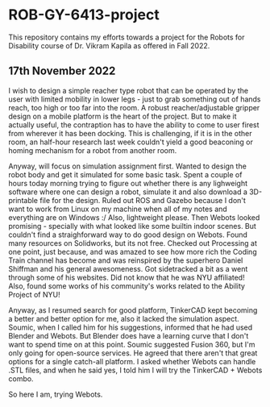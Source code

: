 # ROB-GY-6413-project



This repository contains my efforts towards a project for the Robots for Disability course of Dr. Vikram Kapila as offered in Fall 2022.


## 17th November 2022

I wish to design a simple reacher type robot that can be operated by the user with limited mobility in lower legs - just to grab something out of hands reach, too high or too far into the room.  A robust reacher/adjustable gripper design on a mobile platform is the heart of the project. But to make it actually useful, the contraption has to have the ability to come to user firest from wherever it has been docking. This is challenging, if it is in the other room, an half-hour research last week couldn't yield a good beaconing or homing mechanism for a robot from another room. 

Anyway, will focus on simulation assignment first.  Wanted to design the robot body and  get it simulated for some basic task. Spent a couple of hours today morning trying to figure out whether there is any lighweight software where one can design a robot, simulate it and also download a 3D-printable file for the design.  Ruled out ROS and Gazebo because I don't want to work from Linux on my machine when all of my notes and everything are on Windows :/ Also, lightweight please.  Then Webots looked promising - specially with what looked like some builtin indoor scenes. But couldn't find a straighforward way to do good design on Webots.  Found many resources on Solidworks, but its not free. Checked out Processing at one point, just because, and was amazed to see how more rich the Coding Train channel has become and was reinspired by the superhero Daniel Shiffman and his general awesomeness. Got sidetracked a bit as a went through some of his websites. Did not know that he was NYU affiliated!  Also, found some works  of his community's works related to the Ability Project of NYU! 

Anyway, as I resumed search for good platform, TinkerCAD kept becoming a better and better option for me, also it lacked the simulation aspect.  Soumic, when I called him for his suggestions, informed that he had used Blender and Webots. But Blender does have a learning curve that I don't want to spend time on at this point. Soumic suggested Fusion 360, but I'm only going for open-source services.  He agreed that there aren't that great options for a single catch-all platform. I asked whether Webots can handle .STL files, and when he said yes, I told him I will try the TinkerCAD + Webots combo. 

So here I am, trying Webots. 
